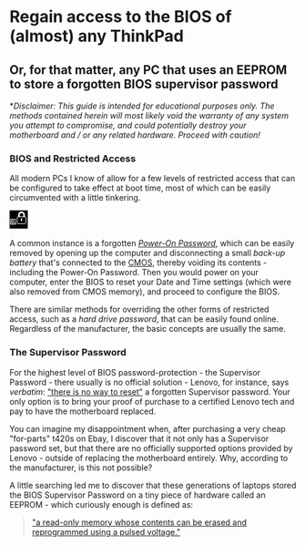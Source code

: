 # Regain access to the BIOS of (almost) any ThinkPad
## Or, for that matter, any PC that uses an EEPROM to store a forgotten BIOS supervisor password

*_Disclaimer: This guide is intended for educational purposes only. The methods contained herein will most likely void the warranty of any system you attempt to compromise, and could potentially destroy your motherboard and / or any related hardware. Proceed with caution!_

### BIOS and Restricted Access
All modern PCs I know of allow for a few levels of restricted access that can be configured to take effect at boot time, most of which can be easily circumvented with a little tinkering.

![Power-On Password](https://github.com/zacacollier/no-more-thinkpad-super/blob/master/images/59377_poweronpwrd.gif?raw=true)

A common instance is a forgotten [*Power-On Password*](https://support.lenovo.com/us/en/documents/ht036206#power), which can be easily removed by opening up the computer and disconnecting a small *back-up battery* that's connected to the [CMOS](http://www.computerhope.com/issues/ch001360.htm), thereby voiding its contents - including the Power-On Password. Then you would power on your computer, enter the BIOS to reset your Date and Time settings (which were also removed from CMOS memory), and proceed to configure the BIOS.

There are similar methods for overriding the other forms of restricted access, such as a *hard drive password*, that can be easily found online. Regardless of the manufacturer, the basic concepts are usually the same.

### The Supervisor Password

For the highest level of BIOS password-protection - the Supervisor Password - there usually is no official solution - Lenovo, for instance, says _verbatim_: ["there is no way to reset"](https://support.lenovo.com/us/en/documents/ht036206#super) a forgotten Supervisor password. Your only option is to bring your proof of purchase to a certified Lenovo tech and pay to have the motherboard replaced.

You can imagine my disappointment when, after purchasing a very cheap "for-parts" t420s on Ebay, I discover that it not only has a Supervisor password set, but that there are no officially supported options provided by Lenovo - outside of replacing the motherboard entirely. Why, according to the manufacturer, is this not possible?

A little searching led me to discover that these generations of laptops stored the BIOS Supervisor Password on a tiny piece of hardware called an EEPROM - which curiously enough is defined as:
> ["a read-only memory whose contents can be erased and reprogrammed using a pulsed voltage."](https://www.google.com/webhp?sourceid=chrome-instant&ion=1&espv=2&ie=UTF-8#q=what+is+an+eeprom)


